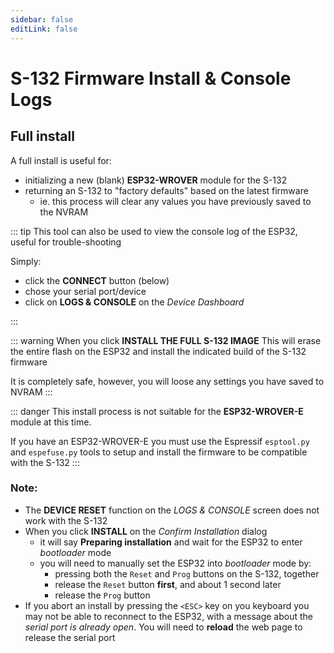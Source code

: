 ```yaml
---
sidebar: false
editLink: false
---
```

# S-132 Firmware Install & Console Logs

## Full install

A full install is useful for:

- initializing a new (blank) **ESP32-WROVER** module for the S-132
- returning an S-132 to "factory defaults" based on the latest firmware
  - ie. this process will clear any values you have previously saved to the NVRAM

::: tip
This tool can also be used to view the console log of the ESP32, useful for trouble-shooting

Simply:

- click the **CONNECT** button (below)
- chose your serial port/device
- click on **LOGS & CONSOLE** on the *Device Dashboard*


:::

::: warning
When you click **INSTALL THE FULL S-132 IMAGE**
This will erase the entire flash on the ESP32 and install
the indicated build of the S-132 firmware

It is completely safe, however, you will loose any settings
you have saved to NVRAM
:::

::: danger
This install process is not suitable for the **ESP32-WROVER-E** module at this time.

If you have an ESP32-WROVER-E you must use the Espressif `esptool.py` and `espefuse.py` tools to setup and install the firmware to be compatible with the S-132
:::

<esp-web-install-button manifest="/manifests/s132-manifest.json">
</esp-web-install-button>

### Note:
- The **DEVICE RESET** function on the *LOGS & CONSOLE* screen does not work with the S-132
- When you click **INSTALL** on the *Confirm Installation* dialog 
  - it will say **Preparing installation** and wait for the ESP32 to enter *bootloader* mode
  - you will need to manually set the ESP32 into *bootloader* mode by:
    - pressing both the `Reset` and `Prog` buttons on the S-132, together
    - release the `Reset` button **first**, and about 1 second later
    - release the `Prog` button
- If you abort an install by pressing the `<ESC>` key on you keyboard you may not be able to reconnect to the ESP32, with a message about the *serial port is already open*. You will need to **reload** the web page to release the serial port
